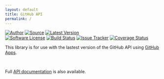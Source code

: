 ```yaml
---
layout: default
title: GitHub API
permalink: /
---
```


[![Author](http://img.shields.io/badge/author-@duncan3dc-blue.svg)](https://twitter.com/duncan3dc)
[![Source](http://img.shields.io/badge/source-duncan3dc/github-blue.svg)](https://github.com/duncan3dc/github)
[![Latest Version](https://img.shields.io/packagist/v/duncan3dc/github.svg)](https://packagist.org/packages/duncan3dc/github)
<br>
[![Software License](https://img.shields.io/badge/license-Apache--2.0-brightgreen.svg)](https://github.com/duncan3dc/github/blob/master/LICENSE)
[![Build Status](https://img.shields.io/travis/duncan3dc/github.svg)](https://travis-ci.org/duncan3dc/github)
[![Issue Tracker](https://img.shields.io/github/issues/duncan3dc/github.svg)](https://github.com/duncan3dc/github/issues)
[![Coverage Status](https://codecov.io/gh/duncan3dc/github/graph/badge.svg)](https://codecov.io/gh/duncan3dc/github)


This library is for use with the lastest version of the GitHub API using [GitHub Apps](https://developer.github.com/apps/building-github-apps/creating-a-github-app/).     

<br>
<p class="message-api">Full <a href='{{ site.baseurl }}/api/namespaces/duncan3dc.GitHub.html'>API documentation</a> is also available.</p>
